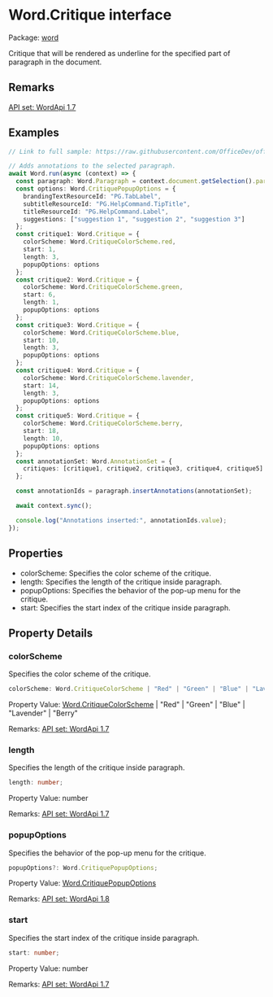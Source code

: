 # Word.Critique interface

Package: [word](/en-us/javascript/api/word)

Critique that will be rendered as underline for the specified part of paragraph in the document.

## Remarks

[API set: WordApi 1.7](/en-us/javascript/api/requirement-sets/word/word-api-requirement-sets)

## Examples

```typescript
// Link to full sample: https://raw.githubusercontent.com/OfficeDev/office-js-snippets/prod/samples/word/50-document/manage-annotations.yaml

// Adds annotations to the selected paragraph.
await Word.run(async (context) => {
  const paragraph: Word.Paragraph = context.document.getSelection().paragraphs.getFirst();
  const options: Word.CritiquePopupOptions = {
    brandingTextResourceId: "PG.TabLabel",
    subtitleResourceId: "PG.HelpCommand.TipTitle",
    titleResourceId: "PG.HelpCommand.Label",
    suggestions: ["suggestion 1", "suggestion 2", "suggestion 3"]
  };
  const critique1: Word.Critique = {
    colorScheme: Word.CritiqueColorScheme.red,
    start: 1,
    length: 3,
    popupOptions: options
  };
  const critique2: Word.Critique = {
    colorScheme: Word.CritiqueColorScheme.green,
    start: 6,
    length: 1,
    popupOptions: options
  };
  const critique3: Word.Critique = {
    colorScheme: Word.CritiqueColorScheme.blue,
    start: 10,
    length: 3,
    popupOptions: options
  };
  const critique4: Word.Critique = {
    colorScheme: Word.CritiqueColorScheme.lavender,
    start: 14,
    length: 3,
    popupOptions: options
  };
  const critique5: Word.Critique = {
    colorScheme: Word.CritiqueColorScheme.berry,
    start: 18,
    length: 10,
    popupOptions: options
  };
  const annotationSet: Word.AnnotationSet = {
    critiques: [critique1, critique2, critique3, critique4, critique5]
  };

  const annotationIds = paragraph.insertAnnotations(annotationSet);

  await context.sync();

  console.log("Annotations inserted:", annotationIds.value);
});
```

## Properties

- colorScheme: Specifies the color scheme of the critique.
- length: Specifies the length of the critique inside paragraph.
- popupOptions: Specifies the behavior of the pop-up menu for the critique.
- start: Specifies the start index of the critique inside paragraph.

## Property Details

### colorScheme

Specifies the color scheme of the critique.

```typescript
colorScheme: Word.CritiqueColorScheme | "Red" | "Green" | "Blue" | "Lavender" | "Berry";
```

Property Value: [Word.CritiqueColorScheme](/en-us/javascript/api/word/word.critiquecolorscheme) | "Red" | "Green" | "Blue" | "Lavender" | "Berry"

Remarks: [API set: WordApi 1.7](/en-us/javascript/api/requirement-sets/word/word-api-requirement-sets)

### length

Specifies the length of the critique inside paragraph.

```typescript
length: number;
```

Property Value: number

Remarks: [API set: WordApi 1.7](/en-us/javascript/api/requirement-sets/word/word-api-requirement-sets)

### popupOptions

Specifies the behavior of the pop-up menu for the critique.

```typescript
popupOptions?: Word.CritiquePopupOptions;
```

Property Value: [Word.CritiquePopupOptions](/en-us/javascript/api/word/word.critiquepopupoptions)

Remarks: [API set: WordApi 1.8](/en-us/javascript/api/requirement-sets/word/word-api-requirement-sets)

### start

Specifies the start index of the critique inside paragraph.

```typescript
start: number;
```

Property Value: number

Remarks: [API set: WordApi 1.7](/en-us/javascript/api/requirement-sets/word/word-api-requirement-sets)